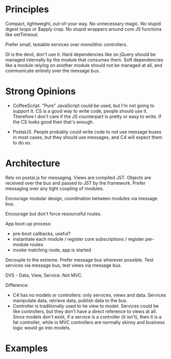 # Principles

Compact, lightweight, out-of-your way. No unnecessary magic. No stupid digest
loops or $apply crap. No stupid wrappers around core JS functions like
setTimeout.

Prefer small, testable services over monolithic controllers.

DI is the devil, don't use it. Hard dependencies like on jQuery should be
managed internally by the module that consumes them. Soft dependencies like
a module relying on another module should not be managed at all, and
communicate entirely over the message bus.

# Strong Opinions

- CoffeeScript. "Pure" JavaScript could be used, but I'm not going to support
  it. CS is a good way to write code, people should use it. Therefore I don't
  care if the JS counterpart is pretty or easy to write. If the CS looks good
  then that's enough.

- PostalJS. People probably could write code to not use message buses in most
  cases, but they should use messages, and C4 will expect them to do so.

# Architecture

Rely on postal.js for messaging. Views are compiled JST. Objects are received
over the bus and passed to JST by the framework. Prefer messaging over any
tight coupling of modules.

Encourage modular design, coordination between modules via message bus.

Encourage but don't force resourceful routes.

App boot-up process:
  - pre-boot callbacks, useful?
  - instantiate each module / register core subscriptions / register
    per-module routes
  - invoke matching route, app is started

Decouple to the extreme. Prefer message bus wherever possible. Test services
via message bus, test views via message bus.

DVS - Data, View, Service. Not MVC.

Difference:
  - C4 has no models or controllers: only services, views and data. Services
    manipulate data, retrieve data, publish data to the bus.
  - Controller is traditionally used to tie view to model. Services could be
    like controllers, but they don't have a direct reference to views at all.
    Since models don't exist, if a service is a controller (it isn't), then it
    is a fat controller, while in MVC controllers are normally skinny and
    business logic would go into models.

# Examples

